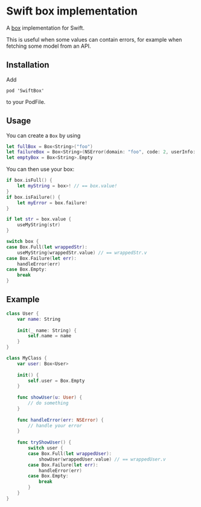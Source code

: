 # Swift box implementation

A [box](http://exploring.liftweb.net/master/index-C.html) implementation for Swift.

This is useful when some values can contain errors, for example when
fetching some model from an API.

## Installation

Add

```
pod 'SwiftBox'
```

to your PodFile.

## Usage

You can create a `Box` by using

```swift
let fullBox = Box<String>("foo")
let failureBox = Box<String>(NSError(domain: "foo", code: 2, userInfo: nil)) // will be failure
let emptyBox = Box<String>.Empty
```

You can then use your box:

```swift
if box.isFull() {
	let myString = box>! // == box.value!
}
if box.isFailure() {
	let myError = box.failure!
}

if let str = box.value {
	useMyString(str)
}

switch box {
case Box.Full(let wrappedStr):
    useMyString(wrappedStr.value) // == wrappedStr.v
case Box.Failure(let err):
    handleError(err)
case Box.Empty:
    break
}
```

## Example

```swift
class User {
    var name: String
    
    init(_ name: String) {
        self.name = name
    }
}

class MyClass {
    var user: Box<User>
    
    init() {
        self.user = Box.Empty
    }
    
    func showUser(u: User) {
        // do something
    }
    
    func handleError(err: NSError) {
        // handle your error
    }
    
    func tryShowUser() {
        switch user {
        case Box.Full(let wrappedUser):
            showUser(wrappedUser.value) // == wrappedUser.v
        case Box.Failure(let err):
            handleError(err)
        case Box.Empty:
            break
        }
    }
}
```